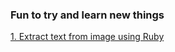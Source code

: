 ### Fun to try and learn new things

[1. Extract text from image using Ruby](extracting-text-fom-images-using-ruby/readme.md)